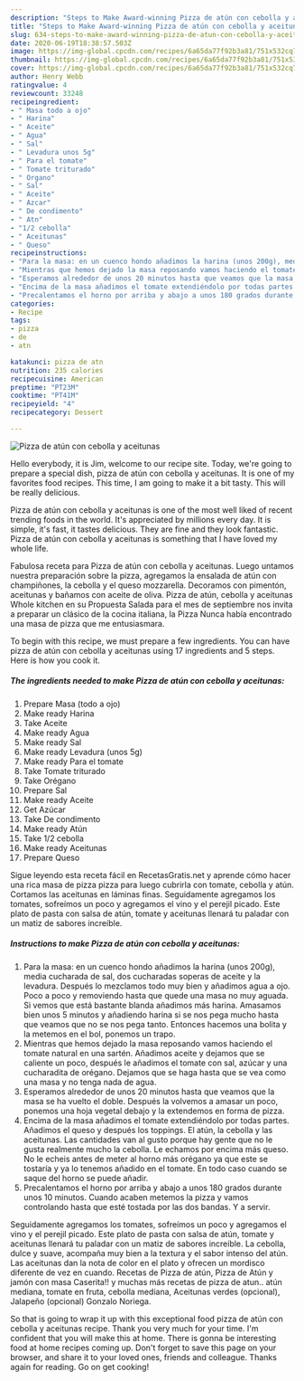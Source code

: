 ```yaml
---
description: "Steps to Make Award-winning Pizza de atún con cebolla y aceitunas"
title: "Steps to Make Award-winning Pizza de atún con cebolla y aceitunas"
slug: 634-steps-to-make-award-winning-pizza-de-atun-con-cebolla-y-aceitunas
date: 2020-06-19T18:38:57.503Z
image: https://img-global.cpcdn.com/recipes/6a65da77f92b3a81/751x532cq70/pizza-de-atun-con-cebolla-y-aceitunas-foto-principal.jpg
thumbnail: https://img-global.cpcdn.com/recipes/6a65da77f92b3a81/751x532cq70/pizza-de-atun-con-cebolla-y-aceitunas-foto-principal.jpg
cover: https://img-global.cpcdn.com/recipes/6a65da77f92b3a81/751x532cq70/pizza-de-atun-con-cebolla-y-aceitunas-foto-principal.jpg
author: Henry Webb
ratingvalue: 4
reviewcount: 33248
recipeingredient:
- " Masa todo a ojo"
- " Harina"
- " Aceite"
- " Agua"
- " Sal"
- " Levadura unos 5g"
- " Para el tomate"
- " Tomate triturado"
- " Organo"
- " Sal"
- " Aceite"
- " Azcar"
- " De condimento"
- " Atn"
- "1/2 cebolla"
- " Aceitunas"
- " Queso"
recipeinstructions:
- "Para la masa: en un cuenco hondo añadimos la harina (unos 200g), media cucharada de sal, dos cucharadas soperas de aceite y la levadura. Después lo mezclamos todo muy bien y añadimos agua a ojo. Poco a poco y removiendo hasta que quede una masa no muy aguada. Si vemos que está bastante blanda añadimos más harina. Amasamos bien unos 5 minutos y añadiendo harina si se nos pega mucho hasta que veamos que no se nos pega tanto. Entonces hacemos una bolita y la metemos en el bol, ponemos un trapo."
- "Mientras que hemos dejado la masa reposando vamos haciendo el tomate natural en una sartén. Añadimos aceite y dejamos que se caliente un poco, después le añadimos el tomate con sal, azúcar y una cucharadita de orégano. Dejamos que se haga hasta que se vea como una masa y no tenga nada de agua."
- "Esperamos alrededor de unos 20 minutos hasta que veamos que la masa se ha vuelto el doble. Después la volvemos a amasar un poco, ponemos una hoja vegetal debajo y la extendemos en forma de pizza."
- "Encima de la masa añadimos el tomate extendiéndolo por todas partes. Añadimos el queso y después los toppings. El atún, la cebolla y las aceitunas. Las cantidades van al gusto porque hay gente que no le gusta realmente mucho la cebolla. Le echamos por encima más queso. No le echeis antes de meter al horno más orégano ya que este se tostaría y ya lo tenemos añadido en el tomate. En todo caso cuando se saque del horno se puede añadir."
- "Precalentamos el horno por arriba y abajo a unos 180 grados durante unos 10 minutos. Cuando acaben metemos la pizza y vamos controlando hasta que esté tostada por las dos bandas. Y a servir."
categories:
- Recipe
tags:
- pizza
- de
- atn

katakunci: pizza de atn 
nutrition: 235 calories
recipecuisine: American
preptime: "PT23M"
cooktime: "PT41M"
recipeyield: "4"
recipecategory: Dessert

---
```



![Pizza de atún con cebolla y aceitunas](https://img-global.cpcdn.com/recipes/6a65da77f92b3a81/751x532cq70/pizza-de-atun-con-cebolla-y-aceitunas-foto-principal.jpg)

Hello everybody, it is Jim, welcome to our recipe site. Today, we're going to prepare a special dish, pizza de atún con cebolla y aceitunas. It is one of my favorites food recipes. This time, I am going to make it a bit tasty. This will be really delicious.

Pizza de atún con cebolla y aceitunas is one of the most well liked of recent trending foods in the world. It's appreciated by millions every day. It is simple, it's fast, it tastes delicious. They are fine and they look fantastic. Pizza de atún con cebolla y aceitunas is something that I have loved my whole life.

Fabulosa receta para Pizza de atún con cebolla y aceitunas. Luego untamos nuestra preparación sobre la pizza, agregamos la ensalada de atún con champiñones, la cebolla y el queso mozzarella. Decoramos con pimentón, aceitunas y bañamos con aceite de oliva. Pizza de atún, cebolla y aceitunas Whole kitchen en su Propuesta Salada para el mes de septiembre nos invita a preparar un clásico de la cocina italiana, la Pizza Nunca había encontrado una masa de pizza que me entusiasmara.


To begin with this recipe, we must prepare a few ingredients. You can have pizza de atún con cebolla y aceitunas using 17 ingredients and 5 steps. Here is how you cook it.

<!--inarticleads1-->

##### The ingredients needed to make Pizza de atún con cebolla y aceitunas:

1. Prepare  Masa (todo a ojo)
1. Make ready  Harina
1. Take  Aceite
1. Make ready  Agua
1. Make ready  Sal
1. Make ready  Levadura (unos 5g)
1. Make ready  Para el tomate
1. Take  Tomate triturado
1. Take  Orégano
1. Prepare  Sal
1. Make ready  Aceite
1. Get  Azúcar
1. Take  De condimento
1. Make ready  Atún
1. Take 1/2 cebolla
1. Make ready  Aceitunas
1. Prepare  Queso


Sigue leyendo esta receta fácil en RecetasGratis.net y aprende cómo hacer una rica masa de pizza pizza para luego cubrirla con tomate, cebolla y atún. Cortamos las aceitunas en láminas finas. Seguidamente agregamos los tomates, sofreímos un poco y agregamos el vino y el perejil picado. Este plato de pasta con salsa de atún, tomate y aceitunas llenará tu paladar con un matiz de sabores increíble. 

<!--inarticleads2-->

##### Instructions to make Pizza de atún con cebolla y aceitunas:

1. Para la masa: en un cuenco hondo añadimos la harina (unos 200g), media cucharada de sal, dos cucharadas soperas de aceite y la levadura. Después lo mezclamos todo muy bien y añadimos agua a ojo. Poco a poco y removiendo hasta que quede una masa no muy aguada. Si vemos que está bastante blanda añadimos más harina. Amasamos bien unos 5 minutos y añadiendo harina si se nos pega mucho hasta que veamos que no se nos pega tanto. Entonces hacemos una bolita y la metemos en el bol, ponemos un trapo.
1. Mientras que hemos dejado la masa reposando vamos haciendo el tomate natural en una sartén. Añadimos aceite y dejamos que se caliente un poco, después le añadimos el tomate con sal, azúcar y una cucharadita de orégano. Dejamos que se haga hasta que se vea como una masa y no tenga nada de agua.
1. Esperamos alrededor de unos 20 minutos hasta que veamos que la masa se ha vuelto el doble. Después la volvemos a amasar un poco, ponemos una hoja vegetal debajo y la extendemos en forma de pizza.
1. Encima de la masa añadimos el tomate extendiéndolo por todas partes. Añadimos el queso y después los toppings. El atún, la cebolla y las aceitunas. Las cantidades van al gusto porque hay gente que no le gusta realmente mucho la cebolla. Le echamos por encima más queso. No le echeis antes de meter al horno más orégano ya que este se tostaría y ya lo tenemos añadido en el tomate. En todo caso cuando se saque del horno se puede añadir.
1. Precalentamos el horno por arriba y abajo a unos 180 grados durante unos 10 minutos. Cuando acaben metemos la pizza y vamos controlando hasta que esté tostada por las dos bandas. Y a servir.


Seguidamente agregamos los tomates, sofreímos un poco y agregamos el vino y el perejil picado. Este plato de pasta con salsa de atún, tomate y aceitunas llenará tu paladar con un matiz de sabores increíble. La cebolla, dulce y suave, acompaña muy bien a la textura y el sabor intenso del atún. Las aceitunas dan la nota de color en el plato y ofrecen un mordisco diferente de vez en cuando. Recetas de Pizza de atún, Pizza de Atún y jamón con masa Caserita!! y muchas más recetas de pizza de atun.. atún mediana, tomate en fruta, cebolla mediana, Aceitunas verdes (opcional), Jalapeño (opcional) Gonzalo Noriega. 

So that is going to wrap it up with this exceptional food pizza de atún con cebolla y aceitunas recipe. Thank you very much for your time. I'm confident that you will make this at home. There is gonna be interesting food at home recipes coming up. Don't forget to save this page on your browser, and share it to your loved ones, friends and colleague. Thanks again for reading. Go on get cooking!
